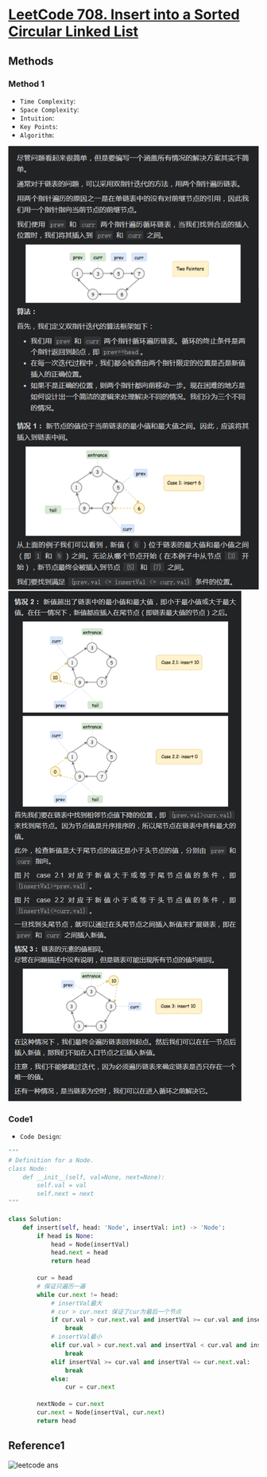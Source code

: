 # [LeetCode 708. Insert into a Sorted Circular Linked List](https://leetcode-cn.com/problems/insert-into-a-sorted-circular-linked-list/)

## Methods

### Method 1

* `Time Complexity`:
* `Space Complexity`:
* `Intuition`:
* `Key Points`:
* `Algorithm`:

![37](../../Image/37.png)
![37](../../Image/38.png)

### Code1

* `Code Design`:

```python
"""
# Definition for a Node.
class Node:
    def __init__(self, val=None, next=None):
        self.val = val
        self.next = next
"""

class Solution:
    def insert(self, head: 'Node', insertVal: int) -> 'Node':
        if head is None:
            head = Node(insertVal)
            head.next = head
            return head

        cur = head
        # 保证只遍历一遍
        while cur.next != head:
            # insertVal最大
            # cur > cur.next 保证了cur为最后一个节点
            if cur.val > cur.next.val and insertVal >= cur.val and insertVal > cur.next.val:
                break
            # insertVal最小
            elif cur.val > cur.next.val and insertVal < cur.val and insertVal <= cur.next.val:
                break
            elif insertVal >= cur.val and insertVal <= cur.next.val:
                break
            else:
                cur = cur.next

        nextNode = cur.next
        cur.next = Node(insertVal, cur.next)
        return head
```

## Reference1

![leetcode ans](https://leetcode-cn.com/problems/insert-into-a-sorted-circular-linked-list/solution/xun-huan-you-xu-lie-biao-de-cha-ru-by-leetcode/)
